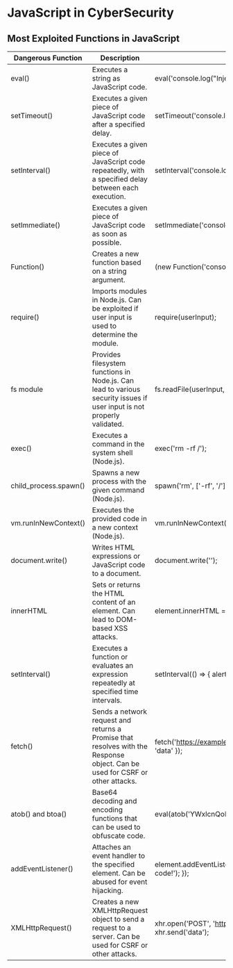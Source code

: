 # JavaScript in CyberSecurity

## Most Exploited Functions in JavaScript

| Dangerous Function    | Description                                                                                                                  | Short POC                                                              |
|-----------------------|------------------------------------------------------------------------------------------------------------------------------|------------------------------------------------------------------------|
| eval()                | Executes a string as JavaScript code.                                                                                        | eval('console.log("Injected code!");');                                |
| setTimeout()          | Executes a given piece of JavaScript code after a specified delay.                                                           | setTimeout('console.log("Injected code!");', 1000);                    |
| setInterval()         | Executes a given piece of JavaScript code repeatedly, with a specified delay between each execution.                         | setInterval('console.log("Injected code!");', 1000);                   |
| setImmediate()        | Executes a given piece of JavaScript code as soon as possible.                                                               | setImmediate('console.log("Injected code!");');                        |
| Function()            | Creates a new function based on a string argument.                                                                           | (new Function('console.log("Injected code!");'))();                    |
| require()             | Imports modules in Node.js. Can be exploited if user input is used to determine the module.                                  | require(userInput);                                                    |
| fs module             | Provides filesystem functions in Node.js. Can lead to various security issues if user input is not properly validated.       | fs.readFile(userInput, 'utf8', callback);                              |
| exec()                | Executes a command in the system shell (Node.js).                                                                            | exec('rm -rf /');                                                      |
| child_process.spawn() | Spawns a new process with the given command (Node.js).                                                                       | spawn('rm', ['-rf', '/']);                                             |
| vm.runInNewContext()  | Executes the provided code in a new context (Node.js).                                                                       | vm.runInNewContext('console.log("Injected code!");');                  |
| document.write()      | Writes HTML expressions or JavaScript code to a document.                                                                    | document.write('<script>alert("Injected code!");</script>');           |
| innerHTML             | Sets or returns the HTML content of an element. Can lead to DOM-based XSS attacks.                                           | element.innerHTML = '<script>alert("Injected code!");</script>';       |
| setInterval()         | Executes a function or evaluates an expression repeatedly at specified time intervals.                                       | setInterval(() => { alert('Injected code!'); }, 1000);                 |
| fetch()               | Sends a network request and returns a Promise that resolves with the Response object. Can be used for CSRF or other attacks. | fetch('https://example.com', { method: 'POST', body: 'data' });        |
| atob() and btoa()     | Base64 decoding and encoding functions that can be used to obfuscate code.                                                   | eval(atob('YWxlcnQoIkludm9rZWQgY29kZSEiKQ=='));                        |
| addEventListener()    | Attaches an event handler to the specified element. Can be abused for event hijacking.                                       | element.addEventListener('click', () => { alert('Injected code!'); }); |
| XMLHttpRequest()      | Creates a new XMLHttpRequest object to send a request to a server. Can be used for CSRF or other attacks.                    | xhr.open('POST', 'https://example.com'); xhr.send('data');             |
